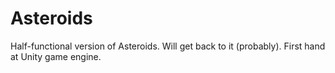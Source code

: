 # Asteroids
Half-functional version of Asteroids. Will get back to it (probably). First hand at Unity game engine.

